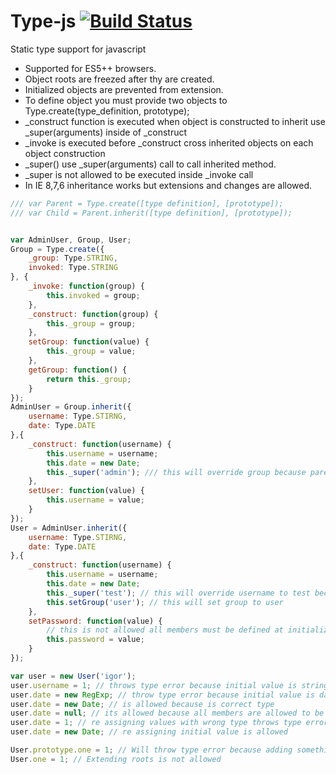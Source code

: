 Type-js [![Build Status](https://travis-ci.org/igorzg/type-js.svg?branch=master)](https://travis-ci.org/igorzg/type-js)
========

Static type support for javascript
* Supported for ES5++ browsers.
* Object roots are freezed after thy are created.
* Initialized objects are prevented from extension.
* To define object you must provide two objects to Type.create(type_definition, prototype);
* _construct function is executed when object is constructed to inherit use _super(arguments) inside of _construct
* _invoke is executed before _construct cross inherited objects on each object construction
* _super() use _super(arguments) call to call inherited method.
* _super is not allowed to be executed inside _invoke call
* In IE 8,7,6 inheritance works but extensions and changes are allowed.
```js
/// var Parent = Type.create([type definition], [prototype]);
/// var Child = Parent.inherit([type definition], [prototype]);


var AdminUser, Group, User;
Group = Type.create({
    _group: Type.STRING,
    invoked: Type.STRING
}, {
    _invoke: function(group) {
        this.invoked = group;
    },
    _construct: function(group) {
        this._group = group;
    },
    setGroup: function(value) {
        this._group = value;
    },
    getGroup: function() {
        return this._group;
    }
});
AdminUser = Group.inherit({
    username: Type.STIRNG,
    date: Type.DATE
},{
    _construct: function(username) {
        this.username = username;
        this.date = new Date;
        this._super('admin'); /// this will override group because parent is group
    },
    setUser: function(value) {
        this.username = value;
    }
});
User = AdminUser.inherit({
    username: Type.STIRNG,
    date: Type.DATE
},{
    _construct: function(username) {
        this.username = username;
        this.date = new Date;
        this._super('test'); // this will override username to test because parent is AdminUser
        this.setGroup('user'); // this will set group to user
    },
    setPassword: function(value) {
        // this is not allowed all members must be defined at initialization proces (in _construct)
        this.password = value;
    }
});

var user = new User('igor');
user.username = 1; // throws type error because initial value is string
user.date = new RegExp; // throw type error because initial value is date
user.date = new Date; // is allowed because is correct type
user.date = null; // its allowed because all members are allowed to be null or undefined because of GC
user.date = 1; // re assigning values with wrong type throws type error
user.date = new Date; // re assigning initial value is allowed

User.prototype.one = 1; // Will throw type error because adding something to prototype after initialization is not allowed
User.one = 1; // Extending roots is not allowed

```
